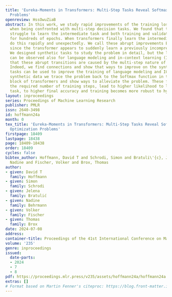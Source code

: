 ```yaml
---
title: 'Eureka-Moments in Transformers: Multi-Step Tasks Reveal Softmax Induced Optimization
  Problems'
openreview: HssOwuZiaB
abstract: In this work, we study rapid improvements of the training loss in transformers
  when being confronted with multi-step decision tasks. We found that transformers
  struggle to learn the intermediate task and both training and validation loss saturate
  for hundreds of epochs. When transformers finally learn the intermediate task, they
  do this rapidly and unexpectedly. We call these abrupt improvements Eureka-moments,
  since the transformer appears to suddenly learn a previously incomprehensible concept.
  We designed synthetic tasks to study the problem in detail, but the leaps in performance
  can be observed also for language modeling and in-context learning (ICL). We suspect
  that these abrupt transitions are caused by the multi-step nature of these tasks.
  Indeed, we find connections and show that ways to improve on the synthetic multi-step
  tasks can be used to improve the training of language modeling and ICL. Using the
  synthetic data we trace the problem back to the Softmax function in the self-attention
  block of transformers and show ways to alleviate the problem. These fixes reduce
  the required number of training steps, lead to higher likelihood to learn the intermediate
  task, to higher final accuracy and training becomes more robust to hyper-parameters.
layout: inproceedings
series: Proceedings of Machine Learning Research
publisher: PMLR
issn: 2640-3498
id: hoffmann24a
month: 0
tex_title: 'Eureka-Moments in Transformers: Multi-Step Tasks Reveal Softmax Induced
  Optimization Problems'
firstpage: 18409
lastpage: 18438
page: 18409-18438
order: 18409
cycles: false
bibtex_author: Hoffmann, David T and Schrodi, Simon and Bratuli\'{c}, Jelena and Behrmann,
  Nadine and Fischer, Volker and Brox, Thomas
author:
- given: David T
  family: Hoffmann
- given: Simon
  family: Schrodi
- given: Jelena
  family: Bratulić
- given: Nadine
  family: Behrmann
- given: Volker
  family: Fischer
- given: Thomas
  family: Brox
date: 2024-07-08
address:
container-title: Proceedings of the 41st International Conference on Machine Learning
volume: '235'
genre: inproceedings
issued:
  date-parts:
  - 2024
  - 7
  - 8
pdf: https://proceedings.mlr.press/v235/assets/hoffmann24a/hoffmann24a.pdf
extras: []
# Format based on Martin Fenner's citeproc: https://blog.front-matter.io/posts/citeproc-yaml-for-bibliographies/
---
```

